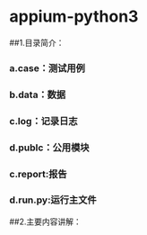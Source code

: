 # appium-python3
##1.目录简介：
###      a.case：测试用例
###      b.data：数据
###      c.log：记录日志
###      d.publc：公用模块
###      c.report:报告
###      d.run.py:运行主文件
##2.主要内容讲解：
